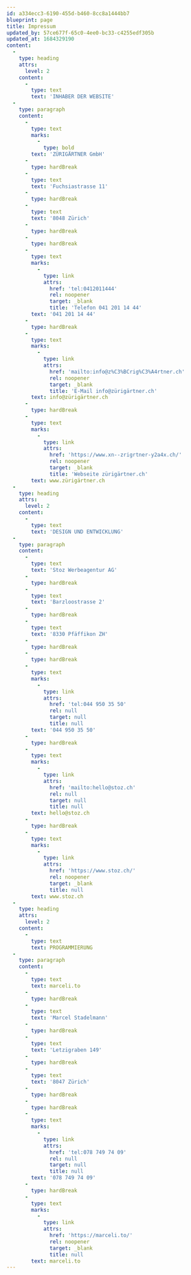 ```yaml
---
id: a334ecc3-6190-455d-b460-8cc8a1444bb7
blueprint: page
title: Impressum
updated_by: 57ce677f-65c0-4ee0-bc33-c4255edf305b
updated_at: 1684329190
content:
  -
    type: heading
    attrs:
      level: 2
    content:
      -
        type: text
        text: 'INHABER DER WEBSITE'
  -
    type: paragraph
    content:
      -
        type: text
        marks:
          -
            type: bold
        text: 'ZÜRIGÄRTNER GmbH'
      -
        type: hardBreak
      -
        type: text
        text: 'Fuchsiastrasse 11'
      -
        type: hardBreak
      -
        type: text
        text: '8048 Zürich'
      -
        type: hardBreak
      -
        type: hardBreak
      -
        type: text
        marks:
          -
            type: link
            attrs:
              href: 'tel:0412011444'
              rel: noopener
              target: _blank
              title: 'Telefon 041 201 14 44'
        text: '041 201 14 44'
      -
        type: hardBreak
      -
        type: text
        marks:
          -
            type: link
            attrs:
              href: 'mailto:info@z%C3%BCrig%C3%A4rtner.ch'
              rel: noopener
              target: _blank
              title: 'E-Mail info@zürigärtner.ch'
        text: info@zürigärtner.ch
      -
        type: hardBreak
      -
        type: text
        marks:
          -
            type: link
            attrs:
              href: 'https://www.xn--zrigrtner-y2a4x.ch/'
              rel: noopener
              target: _blank
              title: 'Webseite zürigärtner.ch'
        text: www.zürigärtner.ch
  -
    type: heading
    attrs:
      level: 2
    content:
      -
        type: text
        text: 'DESIGN UND ENTWICKLUNG'
  -
    type: paragraph
    content:
      -
        type: text
        text: 'Stoz Werbeagentur AG'
      -
        type: hardBreak
      -
        type: text
        text: 'Barzloostrasse 2'
      -
        type: hardBreak
      -
        type: text
        text: '8330 Pfäffikon ZH'
      -
        type: hardBreak
      -
        type: hardBreak
      -
        type: text
        marks:
          -
            type: link
            attrs:
              href: 'tel:044 950 35 50'
              rel: null
              target: null
              title: null
        text: '044 950 35 50'
      -
        type: hardBreak
      -
        type: text
        marks:
          -
            type: link
            attrs:
              href: 'mailto:hello@stoz.ch'
              rel: null
              target: null
              title: null
        text: hello@stoz.ch
      -
        type: hardBreak
      -
        type: text
        marks:
          -
            type: link
            attrs:
              href: 'https://www.stoz.ch/'
              rel: noopener
              target: _blank
              title: null
        text: www.stoz.ch
  -
    type: heading
    attrs:
      level: 2
    content:
      -
        type: text
        text: PROGRAMMIERUNG
  -
    type: paragraph
    content:
      -
        type: text
        text: marceli.to
      -
        type: hardBreak
      -
        type: text
        text: 'Marcel Stadelmann'
      -
        type: hardBreak
      -
        type: text
        text: 'Letzigraben 149'
      -
        type: hardBreak
      -
        type: text
        text: '8047 Zürich'
      -
        type: hardBreak
      -
        type: hardBreak
      -
        type: text
        marks:
          -
            type: link
            attrs:
              href: 'tel:078 749 74 09'
              rel: null
              target: null
              title: null
        text: '078 749 74 09'
      -
        type: hardBreak
      -
        type: text
        marks:
          -
            type: link
            attrs:
              href: 'https://marceli.to/'
              rel: noopener
              target: _blank
              title: null
        text: marceli.to
---
```

